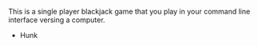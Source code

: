 This is a single player blackjack game that you play in your command line interface versing
a computer.

- Hunk
